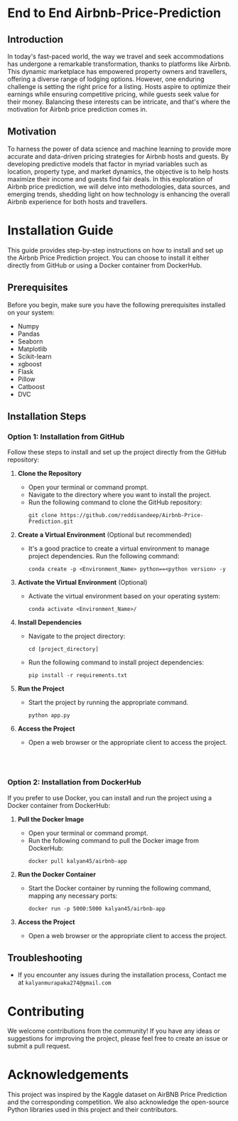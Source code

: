 # End to End Airbnb-Price-Prediction 

## Introduction
In today's fast-paced world, the way we travel and seek accommodations has undergone a remarkable transformation, thanks to platforms like Airbnb. This dynamic marketplace has empowered property owners and travellers, offering a diverse range of lodging options. However, one enduring challenge is setting the right price for a listing. Hosts aspire to optimize their earnings while ensuring competitive pricing, while guests seek value for their money. Balancing these interests can be intricate, and that's where the motivation for Airbnb price prediction comes in.

## Motivation 
To harness the power of data science and machine learning to provide more accurate and data-driven pricing strategies for Airbnb hosts and guests. By developing predictive models that factor in myriad variables such as location, property type, and market dynamics, the objective is to help hosts maximize their income and guests find fair deals. In this exploration of Airbnb price prediction, we will delve into methodologies, data sources, and emerging trends, shedding light on how technology is enhancing the overall Airbnb experience for both hosts and travellers.


# Installation Guide

This guide provides step-by-step instructions on how to install and set up the Airbnb Price Prediction project. You can choose to install it either directly from GitHub or using a Docker container from DockerHub.

## Prerequisites

Before you begin, make sure you have the following prerequisites installed on your system:

 - Numpy
 - Pandas
 - Seaborn
 - Matplotlib
 - Scikit-learn
 - xgboost
 - Flask
 - Pillow
 - Catboost
 - DVC

## Installation Steps

### Option 1: Installation from GitHub

Follow these steps to install and set up the project directly from the GitHub repository:

1. **Clone the Repository**
   - Open your terminal or command prompt.
   - Navigate to the directory where you want to install the project.
   - Run the following command to clone the GitHub repository:
     ```
     git clone https://github.com/reddisandeep/Airbnb-Price-Prediction.git
     ```

2. **Create a Virtual Environment** (Optional but recommended)
   - It's a good practice to create a virtual environment to manage project dependencies. Run the following command:
     ```
     conda create -p <Environment_Name> python==<python version> -y
     ```

3. **Activate the Virtual Environment** (Optional)
   - Activate the virtual environment based on your operating system:
       ```
       conda activate <Environment_Name>/
       ```

4. **Install Dependencies**
   - Navigate to the project directory:
     ```
     cd [project_directory]
     ```
   - Run the following command to install project dependencies:
     ```
     pip install -r requirements.txt
     ```

5. **Run the Project**
   - Start the project by running the appropriate command.
     ```
     python app.py
     ```

6. **Access the Project**
   - Open a web browser or the appropriate client to access the project.
  
<br><br>
### Option 2: Installation from DockerHub

If you prefer to use Docker, you can install and run the project using a Docker container from DockerHub:

1. **Pull the Docker Image**
   - Open your terminal or command prompt.
   - Run the following command to pull the Docker image from DockerHub:
     ```
     docker pull kalyan45/airbnb-app
     ```

2. **Run the Docker Container**
   - Start the Docker container by running the following command, mapping any necessary ports:
     ```
     docker run -p 5000:5000 kalyan45/airbnb-app
     ```

3. **Access the Project**
   - Open a web browser or the appropriate client to access the project.

## Troubleshooting

- If you encounter any issues during the installation process, Contact me at ```kalyanmurapaka274@gmail.com```


# Contributing

We welcome contributions from the community! If you have any ideas or suggestions for improving the project, please feel free to create an issue or submit a pull request.

# Acknowledgements

This project was inspired by the Kaggle dataset on AirBNB Price Prediction and the corresponding competition. We also acknowledge the open-source Python libraries used in this project and their contributors.
